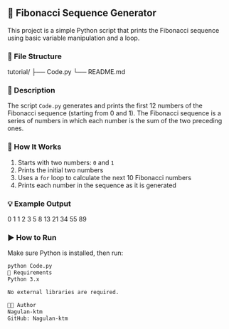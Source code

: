 
## 📘 Fibonacci Sequence Generator

This project is a simple Python script that prints the Fibonacci sequence using basic variable manipulation and a loop.

### 📂 File Structure

tutorial/
├── Code.py
└── README.md

### 🧾 Description

The script `Code.py` generates and prints the first 12 numbers of the Fibonacci sequence (starting from 0 and 1). The Fibonacci sequence is a series of numbers in which each number is the sum of the two preceding ones.

### 📌 How It Works

1. Starts with two numbers: `0` and `1`
2. Prints the initial two numbers
3. Uses a `for` loop to calculate the next 10 Fibonacci numbers
4. Prints each number in the sequence as it is generated

### 💡 Example Output

0
1
1
2
3
5
8
13
21
34
55
89

### ▶️ How to Run

Make sure Python is installed, then run:

```bash
python Code.py
🔧 Requirements
Python 3.x

No external libraries are required.

🧑‍💻 Author
Nagulan-ktm
GitHub: Nagulan-ktm












